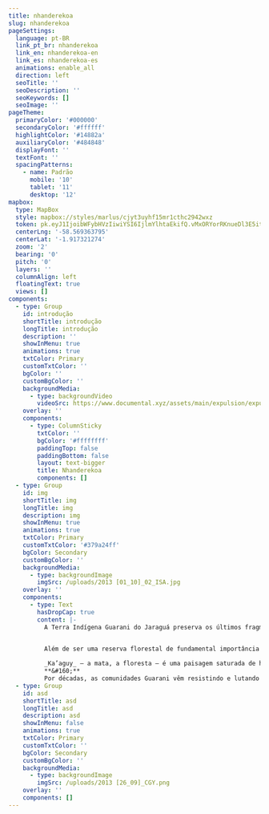 ```yaml
---
title: nhanderekoa
slug: nhanderekoa
pageSettings:
  language: pt-BR
  link_pt_br: nhanderekoa
  link_en: nhanderekoa-en
  link_es: nhanderekoa-es
  animations: enable_all
  direction: left
  seoTitle: ''
  seoDescription: ''
  seoKeywords: []
  seoImage: ''
pageTheme:
  primaryColor: '#000000'
  secondaryColor: '#ffffff'
  highlightColor: '#14882a'
  auxiliaryColor: '#484848'
  displayFont: ''
  textFont: ''
  spacingPatterns:
    - name: Padrão
      mobile: '10'
      tablet: '11'
      desktop: '12'
mapbox:
  type: MapBox
  style: mapbox://styles/marlus/cjyt3uyhf15mr1cthc2942wxz
  token: pk.eyJ1IjoibWFybHVzIiwiYSI6IjlmYlhtaEkifQ.vMxORYorRKnueDl3E5itEQ
  centerLng: '-58.569363795'
  centerLat: '-1.917321274'
  zoom: '2'
  bearing: '0'
  pitch: '0'
  layers: ''
  columnAlign: left
  floatingText: true
  views: []
components:
  - type: Group
    id: introdução
    shortTitle: introdução
    longTitle: introdução
    description: ''
    showInMenu: true
    animations: true
    txtColor: Primary
    customTxtColor: ''
    bgColor: ''
    customBgColor: ''
    backgroundMedia:
      - type: backgroundVideo
        videoSrc: https://www.documental.xyz/assets/main/expulsion/expulsiones-intro-low.mp4
    overlay: ''
    components:
      - type: ColumnSticky
        txtColor: ''
        bgColor: '#ffffffff'
        paddingTop: false
        paddingBottom: false
        layout: text-bigger
        title: Nhanderekoa
        components: []
  - type: Group
    id: img
    shortTitle: img
    longTitle: img
    description: img
    showInMenu: true
    animations: true
    txtColor: Primary
    customTxtColor: '#379a24ff'
    bgColor: Secondary
    customBgColor: ''
    backgroundMedia:
      - type: backgroundImage
        imgSrc: /uploads/2013 [01_10]_02_ISA.jpg
    overlay: ''
    components:
      - type: Text
        hasDropCap: true
        content: |-
          A Terra Indígena Guarani do Jaraguá preserva os últimos fragmentos de Mata Atlântica na cidade de São Paulo, um dos biomas brasileiros mais devastados desde a colonização europeia.  


          Além de ser uma reserva florestal de fundamental importância ambiental e climática para a metrópole paulista, onde áreas verdes são notoriamente escassas, o Jaraguá é um território de imenso valor espiritual e cultural para as comunidades indígenas que ali habitam desde tempos imemoriais.
           
          _Ka’aguy_ – a mata, a floresta – é uma paisagem saturada de história e memória, o patrimônio vivo dos ancestrais (humanos e não-humanos) dos povos Guarani.
          **&#160;**
          Por décadas, as comunidades Guarani vêm resistindo e lutando pelo reconhecimento de suas terras ancestrais e pela preservação de suas florestas sagradas no Jaraguá. Após um ciclo de mobilizações históricas, que tomaram São Paulo entre 2013 e 2025, a T.I. Jaraguá foi finalmente reconhecida e está em processo de demarcação.
  - type: Group
    id: asd
    shortTitle: asd
    longTitle: asd
    description: asd
    showInMenu: false
    animations: true
    txtColor: Primary
    customTxtColor: ''
    bgColor: Secondary
    customBgColor: ''
    backgroundMedia:
      - type: backgroundImage
        imgSrc: /uploads/2013 [26_09]_CGY.png
    overlay: ''
    components: []
---
```


